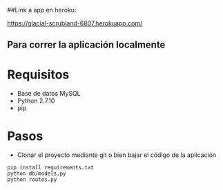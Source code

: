##Link a app en heroku:

https://glacial-scrubland-6807.herokuapp.com/

## Para correr la aplicación localmente

# Requisitos

+ Base de datos MySQL
+ Python 2.7.10
+ pip 

# Pasos

+ Clonar el proyecto mediante git o bien bajar el código de la aplicación  

```
pip install requirements.txt
python db/models.py
python routes.py
```

